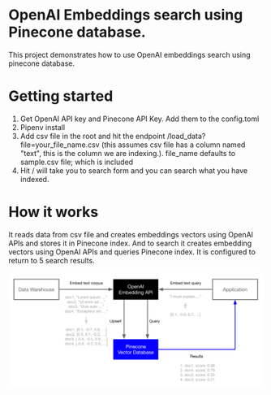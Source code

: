 # OpenAI Embeddings search using Pinecone database.

This project demonstrates how to use OpenAI embeddings search using pinecone database.

# Getting started

1) Get OpenAI API key and Pinecone API Key. Add them to the config.toml
2) Pipenv install
3) Add csv file in the root and hit the endpoint /load_data?file=your_file_name.csv (this assumes csv file has a column
   named "text", this is the column we are indexing.). file_name defaults to sample.csv file; which is included
4) Hit / will take you to search form and you can search what you have indexed.

# How it works

It reads data from csv file and creates embeddings vectors using OpenAI APIs and stores it
in Pinecone index. And to search it creates embedding vectors using OpenAI APIs and queries Pinecone index. It is
configured to return to 5 search results.

![img.png](img.png)